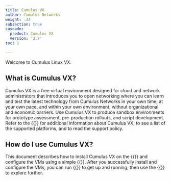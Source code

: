 ```yaml
---
title: Cumulus VX
author: Cumulus Networks
weight: -34
subsection: true
cascade:
  product: Cumulus VX
  version: '3.7'
toc: 1

---
```

Welcome to Cumulus Linux VX.

## What is Cumulus VX?

Cumulus VX is a free virtual environment designed for cloud and network administrators that introduces you to open networking where you can learn and test the latest technology from Cumulus Networks in your own time, at your own pace, and within your own environment, without organizational and economic barriers. Use Cumulus VX to produce sandbox environments for prototype assessment, pre-production rollouts, and script development. Refer to the {{<link url="Cumulus-VX-Overview" text="Cumulus VX overview">}} for additional information about Cumulus VX, to see a list of the supported platforms, and to read the support policy.

## How do I use Cumulus VX?

This document describes how to install Cumulus VX on the {{<link url="Cumulus-VX-Overview" text="supported platforms">}} and configure the VMs using a simple {{<link url="Example-Topology" text="two leaf and one spine topology">}}. After you successfully install and configure the VMs, you can run {{<link url="Basic-Commands" text="basic commands">}} to get up and running, then use the {{<exlink url="https://docs.cumulusnetworks.com/cumulus-linux" text="Cumulus Linux documentation set">}} to explore further.